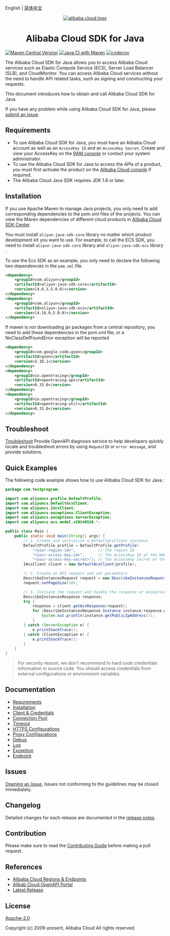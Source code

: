 English | [简体中文](./README-CN.md)

<p align="center">
<a href=" https://www.alibabacloud.com"><img src="https://aliyunsdk-pages.alicdn.com/icons/AlibabaCloud.svg" alt="alibaba cloud logo"></a>
</p>

<h1 align="center">Alibaba Cloud SDK for Java</h1>

[![Maven Central Version](https://img.shields.io/maven-central/v/com.aliyun/aliyun-java-sdk-core)](https://search.maven.org/search?q=g:%22com.aliyun%22%20AND%20a:%22aliyun-java-sdk-core%22)
[![Java CI with Maven](https://github.com/aliyun/aliyun-openapi-java-sdk/actions/workflows/maven.yml/badge.svg)](https://github.com/aliyun/aliyun-openapi-java-sdk/actions/workflows/maven.yml)
[![codecov](https://codecov.io/gh/aliyun/aliyun-openapi-java-sdk/graph/badge.svg?token=4LHp6BfqKF)](https://codecov.io/gh/aliyun/aliyun-openapi-java-sdk)

The Alibaba Cloud SDK for Java allows you to access Alibaba Cloud services such as Elastic Compute Service (ECS), Server Load Balancer (SLB), and CloudMonitor. You can access Alibaba Cloud services without the need to handle API related tasks, such as signing and constructing your requests.

This document introduces how to obtain and call Alibaba Cloud SDK for Java.

If you have any problem while using Alibaba Cloud SDK for Java, please [submit an issue](https://github.com/aliyun/aliyun-openapi-java-sdk/issues/new).

## Requirements

- To use Alibaba Cloud SDK for Java, you must have an Alibaba Cloud account as well as an `AccessKey ID` and an `AccessKey Secret`. Create and view your AccessKey on the [RAM console](https://ram.console.aliyun.com "RAM console") or contact your system administrator.
- To use the Alibaba Cloud SDK for Java to access the APIs of a product, you must first activate the product on the [Alibaba Cloud console](https://home.console.aliyun.com) if required.
- The Alibaba Cloud Java SDK requires JDK 1.8 or later.

## Installation

If you use Apache Maven to manage Java projects, you only need to add corresponding dependencies to the pom.xml files of the projects. You can view the Maven dependencies of different cloud products in [Alibaba Cloud SDK Center](https://api.aliyun.com/api-tools/sdklang?language=java&sdkStyle=old).

You must install `aliyun-java-sdk-core` library no matter which product development kit you want to use. For example, to call the ECS SDK, you need to install `aliyun-java-sdk-core` library  and `aliyun-java-sdk-ecs` library .

To use the Ecs SDK as an example, you only need to declare the following two dependencies in the `pom.xml` file.

```xml
<dependency>
    <groupId>com.aliyun</groupId>
    <artifactId>aliyun-java-sdk-core</artifactId>
    <version>[4.6.3,5.0.0)</version>
</dependency>
<dependency>
    <groupId>com.aliyun</groupId>
    <artifactId>aliyun-java-sdk-ecs</artifactId>
    <version>[4.16.0,5.0.0)</version>
</dependency>
```

If maven is not downloading jar packages from a central repository, you need to add these dependencies in the pom.xml file, or a NoClassDefFoundError exception will be reported

```xml
<dependency>
    <groupId>com.google.code.gson</groupId>
    <artifactId>gson</artifactId>
    <version>2.10.1</version>
</dependency>
<dependency>
    <groupId>io.opentracing</groupId>
    <artifactId>opentracing-api</artifactId>
    <version>0.33.0</version>
</dependency>
<dependency>
    <groupId>io.opentracing</groupId>
    <artifactId>opentracing-util</artifactId>
    <version>0.33.0</version>
</dependency>
```

## Troubleshoot

[Troubleshoot](https://troubleshoot.api.aliyun.com/?source=github_sdk) Provide OpenAPI diagnosis service to help developers quickly locate and troubleshoot errors by using `RequestID` or `error message`, and provide solutions.

## Quick Examples

The following code example shows how to use Alibaba Cloud SDK for Java :

```java
package com.testprogram;

import com.aliyuncs.profile.DefaultProfile;
import com.aliyuncs.DefaultAcsClient;
import com.aliyuncs.IAcsClient;
import com.aliyuncs.exceptions.ClientException;
import com.aliyuncs.exceptions.ServerException;
import com.aliyuncs.ecs.model.v20140526.*;

public class Main {
    public static void main(String[] args) {
        // 1. Create and initialize a DefaultAcsClient instance
        DefaultProfile profile = DefaultProfile.getProfile(
            "<your-region-id>",          // The region ID
            "<your-access-key-id>",      // The AccessKey ID of the RAM account
            "<your-access-key-secret>"); // The AccessKey Secret of the RAM account
        IAcsClient client = new DefaultAcsClient(profile);

        // 2. Create an API request and set parameters
        DescribeInstancesRequest request = new DescribeInstancesRequest();
        request.setPageSize(10);

        // 3. Initiate the request and handle the response or exceptions
        DescribeInstancesResponse response;
        try {
            response = client.getAcsResponse(request);
            for (DescribeInstancesResponse.Instance instance:response.getInstances()) {
                System.out.println(instance.getPublicIpAddress());
            }
        } catch (ServerException e) {
            e.printStackTrace();
        } catch (ClientException e) {
            e.printStackTrace();
        }
    }
}
```

> For security reason, we don't recommend to hard code credentials information in source code. You should access
> credentials from external configurations or environment variables.

## Documentation

- [Requirements](./docs/0-Requirements-EN.md)
- [Installation](./docs/1-Installation-EN.md)
- [Client & Credentials](./docs/2-Client-EN.md)
- [Connection Pool](./docs/3-Pool-EN.md)
- [Timeout](./docs/4-Timeout-EN.md)
- [HTTPS Configurations](./docs/5-HTTPS-EN.md)
- [Proxy Configurations](./docs/6-Proxy-EN.md)
- [Debug](./docs/7-Debug-EN.md)
- [Log](./docs/8-Log-EN.md)
- [Exception](./docs/9-Exception-EN.md)
- [Endpoint](./docs/10-Endpoint-EN.md)

## Issues

[Opening an Issue](https://github.com/aliyun/aliyun-openapi-java-sdk/issues/new), Issues not conforming to the guidelines may be closed immediately.

## Changelog

Detailed changes for each release are documented in the [release notes](./aliyun-java-sdk-core/ChangeLog.txt).

## Contribution

Please make sure to read the [Contributing Guide](CONTRIBUTING.md) before making a pull request.

## References

- [Alibaba Cloud Regions & Endpoints](https://developer.aliyun.com/endpoints)
- [Alibab Cloud OpenAPI Portal](https://api.aliyun.com/)
- [Latest Release](https://github.com/aliyun/aliyun-openapi-java-sdk)

## License

[Apache-2.0](http://www.apache.org/licenses/LICENSE-2.0)

Copyright (c) 2009-present, Alibaba Cloud All rights reserved.
